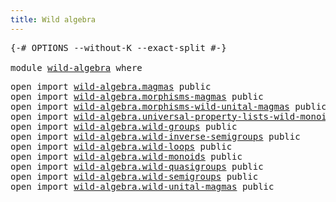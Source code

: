 ```yaml
---
title: Wild algebra
---
```


<pre class="Agda"><a id="38" class="Symbol">{-#</a> <a id="42" class="Keyword">OPTIONS</a> <a id="50" class="Pragma">--without-K</a> <a id="62" class="Pragma">--exact-split</a> <a id="76" class="Symbol">#-}</a>

<a id="81" class="Keyword">module</a> <a id="88" href="wild-algebra.html" class="Module">wild-algebra</a> <a id="101" class="Keyword">where</a>
</pre>
<pre class="Agda"><a id="120" class="Keyword">open</a> <a id="125" class="Keyword">import</a> <a id="132" href="wild-algebra.magmas.html" class="Module">wild-algebra.magmas</a> <a id="152" class="Keyword">public</a>
<a id="159" class="Keyword">open</a> <a id="164" class="Keyword">import</a> <a id="171" href="wild-algebra.morphisms-magmas.html" class="Module">wild-algebra.morphisms-magmas</a> <a id="201" class="Keyword">public</a>
<a id="208" class="Keyword">open</a> <a id="213" class="Keyword">import</a> <a id="220" href="wild-algebra.morphisms-wild-unital-magmas.html" class="Module">wild-algebra.morphisms-wild-unital-magmas</a> <a id="262" class="Keyword">public</a>
<a id="269" class="Keyword">open</a> <a id="274" class="Keyword">import</a> <a id="281" href="wild-algebra.universal-property-lists-wild-monoids.html" class="Module">wild-algebra.universal-property-lists-wild-monoids</a> <a id="332" class="Keyword">public</a>
<a id="339" class="Keyword">open</a> <a id="344" class="Keyword">import</a> <a id="351" href="wild-algebra.wild-groups.html" class="Module">wild-algebra.wild-groups</a> <a id="376" class="Keyword">public</a>
<a id="383" class="Keyword">open</a> <a id="388" class="Keyword">import</a> <a id="395" href="wild-algebra.wild-inverse-semigroups.html" class="Module">wild-algebra.wild-inverse-semigroups</a> <a id="432" class="Keyword">public</a>
<a id="439" class="Keyword">open</a> <a id="444" class="Keyword">import</a> <a id="451" href="wild-algebra.wild-loops.html" class="Module">wild-algebra.wild-loops</a> <a id="475" class="Keyword">public</a>
<a id="482" class="Keyword">open</a> <a id="487" class="Keyword">import</a> <a id="494" href="wild-algebra.wild-monoids.html" class="Module">wild-algebra.wild-monoids</a> <a id="520" class="Keyword">public</a>
<a id="527" class="Keyword">open</a> <a id="532" class="Keyword">import</a> <a id="539" href="wild-algebra.wild-quasigroups.html" class="Module">wild-algebra.wild-quasigroups</a> <a id="569" class="Keyword">public</a>
<a id="576" class="Keyword">open</a> <a id="581" class="Keyword">import</a> <a id="588" href="wild-algebra.wild-semigroups.html" class="Module">wild-algebra.wild-semigroups</a> <a id="617" class="Keyword">public</a>
<a id="624" class="Keyword">open</a> <a id="629" class="Keyword">import</a> <a id="636" href="wild-algebra.wild-unital-magmas.html" class="Module">wild-algebra.wild-unital-magmas</a> <a id="668" class="Keyword">public</a>
</pre>